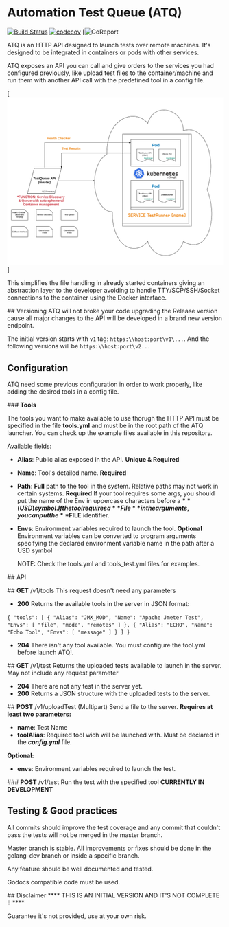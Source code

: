 # Automation Test Queue (ATQ) 
[![Build Status](https://api.travis-ci.org/mtenrero/AutomationTestQueue.svg)](https://travis-ci.org/mtenrero/AutomationTestQueue)
[![codecov](https://codecov.io/gh/mtenrero/AutomationTestQueue/branch/master/graph/badge.svg)](https://codecov.io/gh/mtenrero/AutomationTestQueue)
[![GoReport](https://goreportcard.com/badge/github.com/mtenrero/AutomationTestQueue)

ATQ is an HTTP API designed to launch tests over remote machines.
It's designed to be integrated in containers or pods with other services.

ATQ exposes an API you can call and give orders to the services you had configured previously,
like upload test files to the container/machine and run them with another API call with the
predefined tool in a config file.

[![Architecture](https://github.com/mtenrero/AutomationTestQueue/raw/master/readmeFiles/ATQ_arch.png)]

This simplifies the file handling in already started containers giving an abstraction layer to the
developer avoiding to handle TTY/SCP/SSH/Socket connections to the container using the Docker interface.

## Versioning
ATQ will not broke your code upgrading the Release version cause all major changes to the API will be developed in
a brand new version endpoint.

The initial version starts with `v1` tag: `https:\\host:port\v1\...`.
And the following versions will be `https:\\host:port\v2...`

## Configuration
ATQ need some previous configuration in order to work properly, like adding the desired tools in a config file. 

### **Tools**

The tools you want to make available to use thorugh the HTTP API must be specified in the file **tools.yml** and must be in the root path of the ATQ launcher. You can check up the example files available in this repository.

Available fields:

* **Alias**: Public alias exposed in the API. **Unique & Required**
* **Name**: Tool's detailed name. **Required**
* **Path**: **Full** path to the tool in the system. Relative paths may not work in certain systems. **Required**
    If your tool requires some args, you should put the name of the Env in uppercase characters before a **$**(USD) symbol.
    If the tool requires a **File** in the arguments, you can put the **$FILE** identifier.
* **Envs**: Environment variables required to launch the tool. **Optional**
    Environment variables can be converted to program arguments specifying the declared environment variable name in the path after a USD symbol

    NOTE: Check the tools.yml and tools_test.yml files for examples.

## API

## **GET** /v1/tools
This request doesn't need any parameters

* **200** Returns the available tools in the server in JSON format:

`{
    "tools": [
        {
            "Alias": "JMX_MOD",
            "Name": "Apache Jmeter Test",
            "Envs": [
                "file",
                "mode",
                "remotes"
            ]
        },
        {
            "Alias": "ECHO",
            "Name": "Echo Tool",
            "Envs": [
                "message"
            ]
        }
    ]
}`

* **204** There isn't any tool available. You must configure the tool.yml before launch ATQ!.

## **GET** /v1/test
Returns the uploaded tests available to launch in the server. May not include any request parameter

* **204** There are not any test in the server yet.
* **200** Returns a JSON structure with the uploaded tests to the server.

## **POST** /v1/uploadTest (Multipart)
Send a file to the server.
**Requires at least two parameters:**

* **name**: Test Name
* **toolAlias**: Required tool wich will be launched with. Must be declared in the ***config.yml*** file.

**Optional:**

* **envs**: Environment variables required to launch the test.

### **POST** /v1/test
Run the test with the specified tool
**CURRENTLY IN DEVELOPMENT**

## Testing & Good practices
All commits should improve the test coverage and any commit that couldn't pass the tests will not be merged in the master branch.

Master branch is stable. All improvements or fixes should be done in the golang-dev branch or inside a specific branch.

Any feature should be well documented and tested. 

Godocs compatible code must be used.

## Disclaimer
**** THIS IS AN INITIAL VERSION AND IT'S NOT COMPLETE !! ****

Guarantee it's not provided, use at your own risk.
